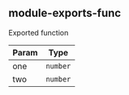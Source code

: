 <a name="module_module-exports-func"></a>
## module-exports-func
Exported function

  

| Param | Type     |
| ----- | -------- |
| one   | `number` |
| two   | `number` |


